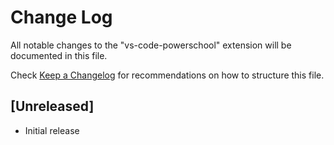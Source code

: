 # Change Log

All notable changes to the "vs-code-powerschool" extension will be documented in this file.

Check [Keep a Changelog](http://keepachangelog.com/) for recommendations on how to structure this file.

## [Unreleased]

- Initial release
